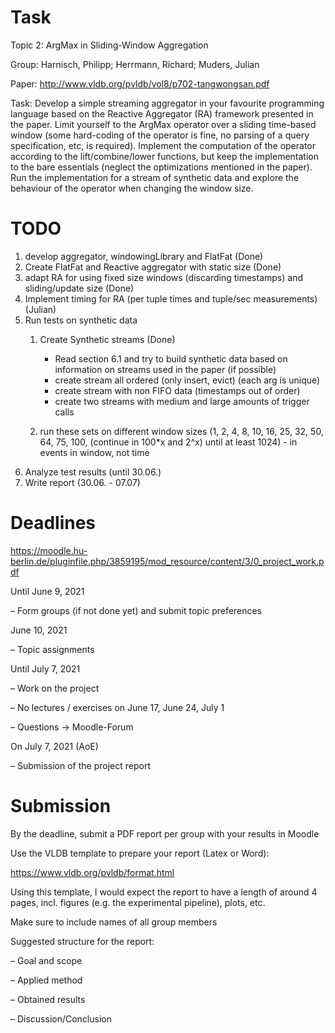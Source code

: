 # Task

Topic 2: ArgMax in Sliding-Window Aggregation

Group: Harnisch, Philipp; Herrmann, Richard; Muders, Julian

Paper: http://www.vldb.org/pvldb/vol8/p702-tangwongsan.pdf

Task: Develop a simple streaming aggregator in your favourite programming language based on the Reactive Aggregator (RA) framework presented in the paper. Limit yourself to the ArgMax operator over a sliding time-based window (some hard-coding of the operator is fine, no parsing of a query specification, etc, is required).  Implement the computation of the operator according to the lift/combine/lower functions, but keep the implementation to the bare essentials (neglect the optimizations mentioned in the paper). Run the implementation for a stream of synthetic data and explore the behaviour of the operator when changing the window size.

# TODO
1. develop aggregator, windowingLibrary and FlatFat (Done)
1. Create FlatFat and Reactive aggregator with static size (Done)
1. adapt RA for using fixed size windows (discarding timestamps) and sliding/update size  (Done)
1. Implement timing for RA (per tuple times and tuple/sec measurements) (Julian)
1. Run tests on synthetic data
    1. Create Synthetic streams (Done)
        * Read section 6.1 and try to build synthetic data based on information on streams used in the paper (if possible)
        * create stream all ordered (only insert, evict) (each arg is unique)
        * create stream with non FIFO data (timestamps out of order)
        * create two streams with medium and large amounts of trigger calls

    1. run these sets on different window sizes (1, 2, 4, 8, 10, 16, 25, 32, 50, 64, 75, 100, (continue in 100*x and 2^x) until at least 1024) - in events in window, not time
1. Analyze test results (until 30.06.)
1. Write report (30.06. - 07.07)

# Deadlines

https://moodle.hu-berlin.de/pluginfile.php/3859195/mod_resource/content/3/0_project_work.pdf

Until June 9, 2021

– Form groups (if not done yet) and submit topic preferences

June 10, 2021

– Topic assignments

Until July 7, 2021

– Work on the project

– No lectures / exercises on June 17, June 24, July 1

– Questions -> Moodle-Forum

On July 7, 2021 (AoE)

– Submission of the project report


# Submission

By the deadline, submit a PDF report per group with your results in Moodle

Use the VLDB template to prepare your report (Latex or Word):

https://www.vldb.org/pvldb/format.html

Using this template, I would expect the report to have a length of around 4 pages, incl. figures (e.g. the experimental pipeline), plots, etc.

Make sure to include names of all group members

Suggested structure for the report:

– Goal and scope

– Applied method

– Obtained results

– Discussion/Conclusion
